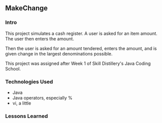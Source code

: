 ## MakeChange

### Intro
This project simulates a cash register. A user is asked for an item amount.
The user then enters the amount.

Then the user is asked for an amount tendered,
enters the amount, and is given change in the largest denominations possible.

This project was assigned after Week 1 of Skill Distillery's Java Coding School.

### Technologies Used
* Java
* Java operators, especially %
* vi, a little

### Lessons Learned
